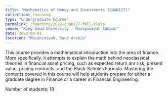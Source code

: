 ```yaml
---
title: "Mathematics of Money and Investments (QUAN127)"
collection: teaching
type: "Undergraduate Course"
permalink: /teaching/2022-quan127-fall-class
venue: "King Saud University - Muzayimiyah Campus"
date: 2022-09-01
location: "Muzahimiyah, Saud Arabia"
---
```


This course provides a mathematical introduction into the area of finance. More specifically, it attempts to explain the math behind neoclassical theories in financial asset pricing, such as expected return anr risk, present value, pricing contracts, and the Black-Scholes Formula.
Mastering the contents covered in this course will help students prepare for either a graduate degree in Finance or a career in Financial Engineering.

Number of students: 18